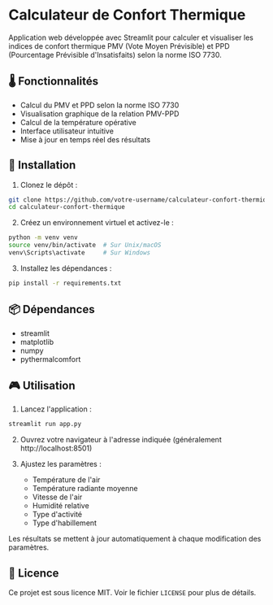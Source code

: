 # Calculateur de Confort Thermique

Application web développée avec Streamlit pour calculer et visualiser les indices de confort thermique PMV (Vote Moyen Prévisible) et PPD (Pourcentage Prévisible d'Insatisfaits) selon la norme ISO 7730.

## 🌡️ Fonctionnalités

- Calcul du PMV et PPD selon la norme ISO 7730
- Visualisation graphique de la relation PMV-PPD
- Calcul de la température opérative
- Interface utilisateur intuitive
- Mise à jour en temps réel des résultats

## 🚀 Installation

1. Clonez le dépôt :
```bash
git clone https://github.com/votre-username/calculateur-confort-thermique.git
cd calculateur-confort-thermique
```

2. Créez un environnement virtuel et activez-le :
```bash
python -m venv venv
source venv/bin/activate  # Sur Unix/macOS
venv\Scripts\activate     # Sur Windows
```

3. Installez les dépendances :
```bash
pip install -r requirements.txt
```

## 📦 Dépendances

- streamlit
- matplotlib
- numpy
- pythermalcomfort

## 🎮 Utilisation

1. Lancez l'application :
```bash
streamlit run app.py
```

2. Ouvrez votre navigateur à l'adresse indiquée (généralement http://localhost:8501)

3. Ajustez les paramètres :
   - Température de l'air
   - Température radiante moyenne
   - Vitesse de l'air
   - Humidité relative
   - Type d'activité
   - Type d'habillement

Les résultats se mettent à jour automatiquement à chaque modification des paramètres.

## 📄 Licence

Ce projet est sous licence MIT. Voir le fichier `LICENSE` pour plus de détails. 
